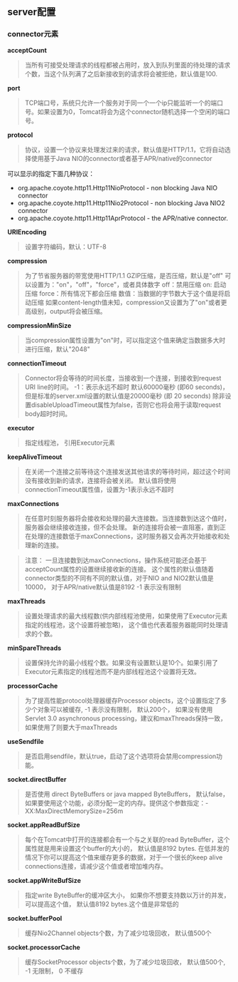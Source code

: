 ## server配置

### connector元素

**acceptCount**
> 当所有可接受处理请求的线程都被占用时，放入到队列里面的待处理的请求个数，当这个队列满了之后新接收到的请求将会被拒绝，默认值是100.

**port**
> TCP端口号，系统只允许一个服务对于同一个一个ip只能监听一个的端口号。如果设置为0，Tomcat将会为这个connector随机选择一个空闲的端口号。

**protocol**
> 协议，设置一个协议来处理发过来的请求，默认值是HTTP/1.1，它将自动选择使用基于Java NIO的connector或者基于APR/native的connector

可以显示的指定下面几种协议：
* org.apache.coyote.http11.Http11NioProtocol - non blocking Java NIO connector
* org.apache.coyote.http11.Http11Nio2Protocol - non blocking Java NIO2 connector
* org.apache.coyote.http11.Http11AprProtocol - the APR/native connector.

**URIEncoding**
> 设置字符编码，默认：UTF-8

**compression**
> 为了节省服务器的带宽使用HTTP/1.1 GZIP压缩，是否压缩，默认是"off" 可以设置为："on"，"off"，"force"，或者具体数字
> off：禁用压缩
> on: 启动压缩
> force：所有情况下都会压缩
> 数值：当数据的字节数大于这个值是将启动压缩
> 如果content-length值未知，compression又设置为了"on"或者更高级别，output将会被压缩。

**compressionMinSize**
> 当compression属性设置为"on"时，可以指定这个值来确定当数据多大时进行压缩，默认"2048"

**connectionTimeout**
> Connector将会等待的时间长度，当接收到一个连接，到接收到request URI line的时间。
> -1：表示永远不超时
> 默认60000毫秒 (即60 seconds)，但是标准的server.xml设置的默认值是20000毫秒 (即 20 seconds)
> 除非设置disableUploadTimeout属性为false，否则它也将会用于读取request body超时时间。

**executor**
> 指定线程池， 引用Executor元素

**keepAliveTimeout**
> 在关闭一个连接之前等待这个连接发送其他请求的等待时间，超过这个时间没有接收到新的请求，连接将会被关闭。
> 默认值将使用connectionTimeout属性值，设置为-1表示永远不超时

**maxConnections**
> 在任意时刻服务器将会接收和处理的最大连接数。当连接数到达这个值时，服务器会继续接收连接，但不会处理。
> 新的连接将会被一直阻塞，直到正在处理的连接数低于maxConnections，这时服务器又会再次开始接收和处理新的连接。

> 注意：
> 一旦连接数到达maxConnections，操作系统可能还会基于acceptCount属性的设置继续接收新的连接。
> 这个属性的默认值随着connector类型的不同有不同的默认值，对于NIO and NIO2默认值是10000， 对于APR/native默认值是8192
> -1 表示没有限制

**maxThreads**
> 设置处理请求的最大线程数(供内部线程池使用，如果使用了Executor元素指定的线程池，这个设置将被忽略)，
> 这个值也代表着服务器能同时处理请求的个数。

**minSpareThreads**
> 设置保持允许的最小线程个数。如果没有设置默认是10个。如果引用了Executor元素指定的线程池而不是内部线程池这个设置将无效。

**processorCache**
> 为了提高性能protocol处理器缓存Processor objects，这个设置指定了多少个对象可以被缓存, -1 表示没有限制， 默认200个，
> 如果没有使用Servlet 3.0 asynchronous processing，建议和maxThreads保持一致，如果使用了则要大于maxThreads


**useSendfile**
> 是否启用sendfile，默认true，启动了这个选项将会禁用compression功能。

**socket.directBuffer**
> 是否使用	direct ByteBuffers or java mapped ByteBuffers， 默认false，
> 如果要使用这个功能，必须分配一定的内存。提供这个参数指定：-XX:MaxDirectMemorySize=256m

**socket.appReadBufSize**
> 每个在Tomcat中打开的连接都会有一个与之关联的read ByteBuffer，这个属性就是用来设置这个buffer的大小的，
> 默认值是8192 bytes. 在低并发的情况下你可以提高这个值来缓存更多的数据，对于一个很长的keep alive connections连接，请减少这个值或者增加堆内存。

**socket.appWriteBufSize**
> 指定write ByteBuffer的缓冲区大小， 如果你不想要支持数以万计的并发，可以提高这个值， 默认值8192 bytes.这个值是非常低的

**socket.bufferPool**
> 缓存Nio2Channel objects个数，为了减少垃圾回收， 默认值500个


**socket.processorCache**
> 缓存SocketProcessor objects个数，为了减少垃圾回收， 默认值500个, -1 无限制， 0 不缓存

























































































